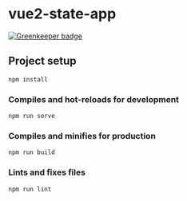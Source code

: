 # vue2-state-app

[![Greenkeeper badge](https://badges.greenkeeper.io/tsukhu/vuex-state-app.svg)](https://greenkeeper.io/)

## Project setup

```
npm install
```

### Compiles and hot-reloads for development

```
npm run serve
```

### Compiles and minifies for production

```
npm run build
```

### Lints and fixes files

```
npm run lint
```
